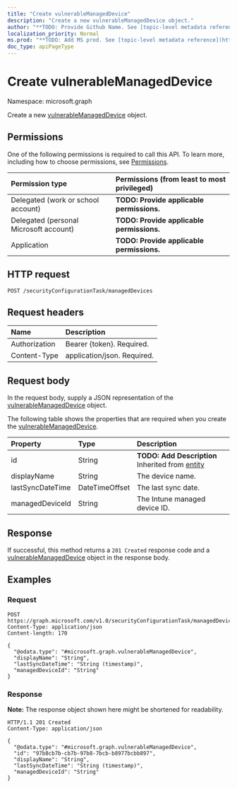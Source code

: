 ```yaml
---
title: "Create vulnerableManagedDevice"
description: "Create a new vulnerableManagedDevice object."
author: "**TODO: Provide Github Name. See [topic-level metadata reference](https://msgo.azurewebsites.net/add/document/guidelines/metadata.html#topic-level-metadata)**"
localization_priority: Normal
ms.prod: "**TODO: Add MS prod. See [topic-level metadata reference](https://msgo.azurewebsites.net/add/document/guidelines/metadata.html#topic-level-metadata)**"
doc_type: apiPageType
---
```


# Create vulnerableManagedDevice
Namespace: microsoft.graph



Create a new [vulnerableManagedDevice](../resources/vulnerablemanageddevice.md) object.

## Permissions
One of the following permissions is required to call this API. To learn more, including how to choose permissions, see [Permissions](/graph/permissions-reference).

|Permission type|Permissions (from least to most privileged)|
|:---|:---|
|Delegated (work or school account)|**TODO: Provide applicable permissions.**|
|Delegated (personal Microsoft account)|**TODO: Provide applicable permissions.**|
|Application|**TODO: Provide applicable permissions.**|

## HTTP request

<!-- {
  "blockType": "ignored"
}
-->
``` http
POST /securityConfigurationTask/managedDevices
```

## Request headers
|Name|Description|
|:---|:---|
|Authorization|Bearer {token}. Required.|
|Content-Type|application/json. Required.|

## Request body
In the request body, supply a JSON representation of the [vulnerableManagedDevice](../resources/vulnerablemanageddevice.md) object.

The following table shows the properties that are required when you create the [vulnerableManagedDevice](../resources/vulnerablemanageddevice.md).

|Property|Type|Description|
|:---|:---|:---|
|id|String|**TODO: Add Description** Inherited from [entity](../resources/entity.md)|
|displayName|String|The device name.|
|lastSyncDateTime|DateTimeOffset|The last sync date.|
|managedDeviceId|String|The Intune managed device ID.|



## Response

If successful, this method returns a `201 Created` response code and a [vulnerableManagedDevice](../resources/vulnerablemanageddevice.md) object in the response body.

## Examples

### Request
<!-- {
  "blockType": "request",
  "name": "create_vulnerablemanageddevice_from_"
}
-->
``` http
POST https://graph.microsoft.com/v1.0/securityConfigurationTask/managedDevices
Content-Type: application/json
Content-length: 170

{
  "@odata.type": "#microsoft.graph.vulnerableManagedDevice",
  "displayName": "String",
  "lastSyncDateTime": "String (timestamp)",
  "managedDeviceId": "String"
}
```


### Response
**Note:** The response object shown here might be shortened for readability.
<!-- {
  "blockType": "response",
  "truncated": true,
  "@odata.type": "microsoft.graph.vulnerableManagedDevice"
}
-->
``` http
HTTP/1.1 201 Created
Content-Type: application/json

{
  "@odata.type": "#microsoft.graph.vulnerableManagedDevice",
  "id": "97b8cb7b-cb7b-97b8-7bcb-b8977bcbb897",
  "displayName": "String",
  "lastSyncDateTime": "String (timestamp)",
  "managedDeviceId": "String"
}
```

